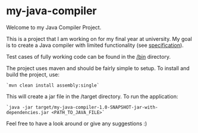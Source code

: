 # my-java-compiler
Welcome to my Java Compiler Project. 

This is a project that I am working on for my final year at university. My goal is to create a Java compiler with limited functionality (see [specification](Specification.txt)). 

Test cases of fully working code can be found in the [/bin](/bin) directory.

The project uses maven and should be fairly simple to setup. To install and build the project, use:

	`mvn clean install assembly:single`

This will create a jar file in the /target directory. To run the application:

	`java -jar target/my-java-compiler-1.0-SNAPSHOT-jar-with-dependencies.jar <PATH_TO_JAVA_FILE>`

Feel free to have a look around or give any suggestions :)
